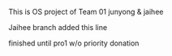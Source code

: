 This is OS project of Team 01 junyong & jaihee


Jaihee branch added this line

finished until pro1 w/o priority donation

